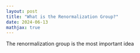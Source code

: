 ```yaml
---
layout: post
title: "What is the Renormalization Group?"
date: 2024-06-13
mathjax: true
---
```


The renormalization group is the most important idea 